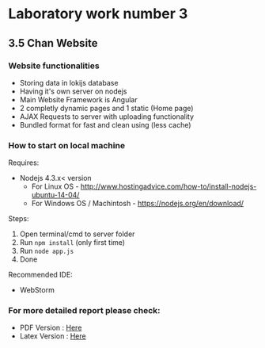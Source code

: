 # Laboratory work number 3

## 3.5 Chan Website

### Website functionalities
* Storing data in lokijs database
* Having it's own server on nodejs
* Main Website Framework is Angular
* 2 completly dynamic pages and 1 static (Home page)
* AJAX Requests to server with uploading functionality
* Bundled format for fast and clean using (less cache)

### How to start on local machine

Requires:
* Nodejs 4.3.x< version 
	* For Linux OS - http://www.hostingadvice.com/how-to/install-nodejs-ubuntu-14-04/
	* For Windows OS / Machintosh - https://nodejs.org/en/download/

Steps: 

1. Open terminal/cmd to server folder
2. Run `npm install` (only first time)
3. Run `node app.js`
4. Done

Recommended IDE:
* WebStorm


### For more detailed report please check: 

* PDF Version : [Here](https://github.com/AScripnic/MIDPS-laboratories/blob/master/Lab%233/Documentation/Lab_template.pdf)
* Latex Version : [Here](https://github.com/AScripnic/MIDPS-laboratories/blob/master/Lab%233/Documentation/Lab_template.tex)
